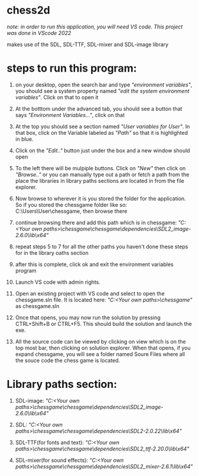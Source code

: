 # chess2d

*note: in order to run this application, you will need VS code. This project was done in VScode 2022*

makes use of the SDL, SDL-TTF, SDL-mixer and SDL-image library

# steps to run this program:

1. on your desktop, open the search bar and type *"environment variables"*, you should see a system property named *"edit the system environment variables"*. Click on that to open it

2. At the botttom under the advanced tab, you should see a button that says *"Environment Variables..."*, click on that

3. At the top you should see a section named *"User variables for User"*. In that box, click on the Variable labeled as *"Path"* so that it is highlighted in blue.

4. Click on the *"Edit.."* button just under the box and a new window should open

5. To the left there will be mulpiple buttons. Click on *"New"* then click on *"Browse.."* or you can manually type out a path or fetch a path from the place the libraries in library paths sections are located in from the file explorer.

6. Now browse to wherever it is you stored the folder for the application. So if you stored the chessgame folder like so: C:\Users\User\chessgame, then browse there

7. continue browsing there and add this path which is in chessgame: *"C:\<Your own paths>\chessgame\chessgame\dependencies\SDL2_image-2.6.0\lib\x64"*

8. repeat steps 5 to 7 for all the other paths you haven't done these steps for in the library oaths section

9. after this is complete, click ok and exit the environment variables program

10. Launch VS code with admin rights.

11. Open an existing project with VS code and select to open the chessgame.sln file. It is located here: *"C:\<Your own paths>\chessgame"* as chessgame.sln

12. Once that opens, you may now run the solution by pressing CTRL+Shift+B or CTRL+F5. This should build the solution and launch the exe.

13. All the source code can be viewed by clicking on view which is on the top most bar, then clicking on solution explorer. When that opens, if you expand chessgame, you will see a folder named Soure Files where all the souce code the chess game is located.

# Library paths section:

1. SDL-image: *"C:\<Your own paths>\chessgame\chessgame\dependencies\SDL2_image-2.6.0\lib\x64"*

2. SDL: *"C:\<Your own paths>\chessgame\chessgame\dependencies\SDL2-2.0.22\lib\x64"*

3. SDL-TTF(for fonts and text): *"C:\<Your own paths>\chessgame\chessgame\dependencies\SDL2_ttf-2.20.0\lib\x64"*

4. SDL-mixer(for sound effects): *"C:\<Your own paths>\chessgame\chessgame\dependencies\SDL2_mixer-2.6.1\lib\x64"*
